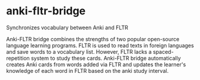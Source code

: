 # anki-fltr-bridge
Synchronizes vocabulary between Anki and FLTR

Anki-FLTR bridge combines the strengths of two popular open-source language learning programs. FLTR is used to read texts in foreign languages and save words to a vocabulary list. However, FLTR lacks a spaced-repetition system to study these cards. Anki-FLTR bridge automatically creates Anki cards from words added via FLTR and updates the learner's knowledge of each word in FLTR based on the anki study interval.
